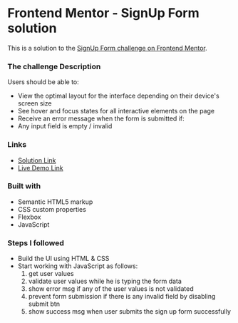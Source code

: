# Frontend Mentor - SignUp Form solution

This is a solution to the [SignUp Form challenge on Frontend Mentor](https://www.frontendmentor.io/challenges/intro-component-with-signup-form-5cf91bd49edda32581d28fd1).

### The challenge Description

Users should be able to:

- View the optimal layout for the interface depending on their device's screen size
- See hover and focus states for all interactive elements on the page
- Receive an error message when the form is submitted if:
- Any input field is empty / invalid

### Links

- [Solution Link](https://your-solution-url.com)
- [Live Demo Link](https://your-live-site-url.com)

### Built with

- Semantic HTML5 markup
- CSS custom properties
- Flexbox
- JavaScript

### Steps I followed

- Build the UI using HTML & CSS
- Start working with JavaScript as follows:
  1. get user values
  2. validate user values while he is typing the form data
  3. show error msg if any of the user values is not validated
  4. prevent form submission if there is any invalid field by disabling submit btn
  5. show success msg when user submits the sign up form successfully
